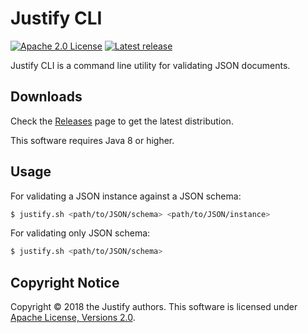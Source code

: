 # Justify CLI
[![Apache 2.0 License](https://img.shields.io/:license-Apache%202.0-blue.svg)](https://www.apache.org/licenses/LICENSE-2.0)
[![Latest release](https://img.shields.io/github/release/leadpony/justify-cli.svg)](https://github.com/leadpony/justify-cli/releases/latest)

Justify CLI is a command line utility for validating JSON documents.

## Downloads

Check the [Releases] page to get the latest distribution.

This software requires Java 8 or higher.

## Usage

For validating a JSON instance against a JSON schema:

```bash
$ justify.sh <path/to/JSON/schema> <path/to/JSON/instance>
```

For validating only JSON schema:

```bash
$ justify.sh <path/to/JSON/schema>
```

## Copyright Notice
Copyright &copy; 2018 the Justify authors. This software is licensed under [Apache License, Versions 2.0][Apache 2.0 License].

[Apache 2.0 License]: https://www.apache.org/licenses/LICENSE-2.0
[Justify]: https://github.com/leadpony/justify
[Releases]: https://github.com/leadpony/justify-cli/releases/latest
